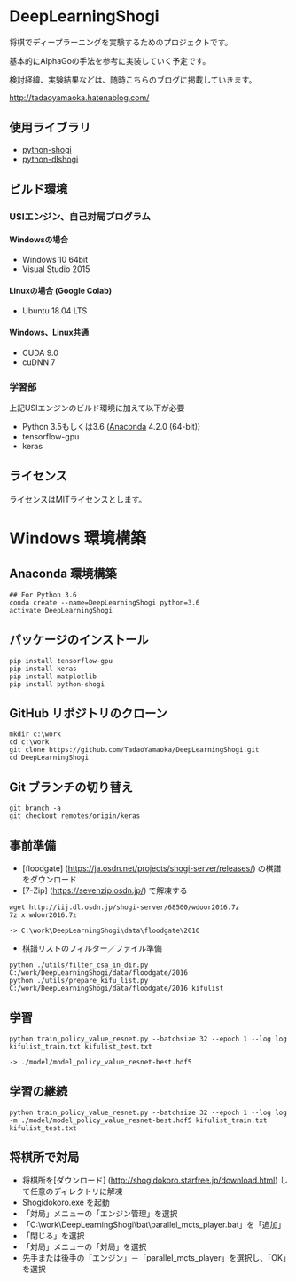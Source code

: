 # DeepLearningShogi

将棋でディープラーニングを実験するためのプロジェクトです。

基本的にAlphaGoの手法を参考に実装していく予定です。

検討経緯、実験結果などは、随時こちらのブログに掲載していきます。

http://tadaoyamaoka.hatenablog.com/

## 使用ライブラリ
* [python-shogi](https://github.com/gunyarakun/python-shogi)
* [python-dlshogi](https://github.com/TadaoYamaoka/python-dlshogi)

## ビルド環境
### USIエンジン、自己対局プログラム
#### Windowsの場合
* Windows 10 64bit
* Visual Studio 2015
#### Linuxの場合 (Google Colab)
* Ubuntu 18.04 LTS
#### Windows、Linux共通
* CUDA 9.0
* cuDNN 7

### 学習部
上記USIエンジンのビルド環境に加えて以下が必要
* Python 3.5もしくは3.6 ([Anaconda](https://www.continuum.io/downloads) 4.2.0 (64-bit))
* tensorflow-gpu
* keras

## ライセンス
ライセンスはMITライセンスとします。

# Windows 環境構築

## Anaconda 環境構築

``` dos
## For Python 3.6
conda create --name=DeepLearningShogi python=3.6
activate DeepLearningShogi
```

## パッケージのインストール

``` dos
pip install tensorflow-gpu
pip install keras
pip install matplotlib
pip install python-shogi
```

## GitHub リポジトリのクローン

``` dos
mkdir c:\work
cd c:\work
git clone https://github.com/TadaoYamaoka/DeepLearningShogi.git
cd DeepLearningShogi
```

## Git ブランチの切り替え

``` dos
git branch -a
git checkout remotes/origin/keras
```

## 事前準備

* [floodgate] (https://ja.osdn.net/projects/shogi-server/releases/) の棋譜をダウンロード
* [7-Zip] (https://sevenzip.osdn.jp/) で解凍する

``` dos
wget http://iij.dl.osdn.jp/shogi-server/68500/wdoor2016.7z
7z x wdoor2016.7z

-> C:\work\DeepLearningShogi\data\floodgate\2016
```

* 棋譜リストのフィルター／ファイル準備

``` dos
python ./utils/filter_csa_in_dir.py C:/work/DeepLearningShogi/data/floodgate/2016
python ./utils/prepare_kifu_list.py C:/work/DeepLearningShogi/data/floodgate/2016 kifulist
```

## 学習

``` dos
python train_policy_value_resnet.py --batchsize 32 --epoch 1 --log log kifulist_train.txt kifulist_test.txt

-> ./model/model_policy_value_resnet-best.hdf5
```

## 学習の継続

``` dos
python train_policy_value_resnet.py --batchsize 32 --epoch 1 --log log -m ./model/model_policy_value_resnet-best.hdf5 kifulist_train.txt kifulist_test.txt
```

## 将棋所で対局

* 将棋所を[ダウンロード] (http://shogidokoro.starfree.jp/download.html) して任意のディレクトリに解凍
* Shogidokoro.exe を起動
* 「対局」メニューの「エンジン管理」を選択
* 「C:\work\DeepLearningShogi\bat\parallel_mcts_player.bat」を「追加」
* 「閉じる」を選択
* 「対局」メニューの「対局」を選択
* 先手または後手の「エンジン」－「parallel_mcts_player」を選択し、「OK」を選択

